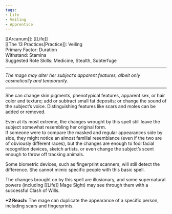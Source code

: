```yaml
---
tags:
- Life
- Veiling
- Apprentice
---
```


[[Arcanum]]: [[Life]]\
[[The 13 Practices|Practice]]: Veiling\
Primary Factor: Duration\
Withstand: Stamina\
Suggested Rote Skills: Medicine, Stealth, Subterfuge

---

_The mage may alter her subject’s apparent features, albeit only cosmetically and temporarily._

---

She can change skin pigments, phenotypical features, apparent sex, or hair color and texture; add or subtract small fat deposits; or change the sound of the subject’s voice. Distinguishing features like scars and moles can be added or removed.

Even at its most extreme, the changes wrought by this spell still leave the subject somewhat resembling her original form.\
If someone were to compare the masked and regular appearances side by side, they might notice an almost familial resemblance (even if the two are of obviously different races), but the changes are enough to fool facial recognition devices, sketch artists, or even change the subject’s scent enough to throw off tracking animals.

Some biometric devices, such as fingerprint scanners, will still detect the difference. She cannot mimic specific people with this basic spell.

The changes brought on by this spell are illusionary, and some supernatural powers (including [[Life]] Mage Sight) may see through them with a successful Clash of Wills.

**+2 Reach:** The mage can duplicate the appearance of a specific person, including scars and fingerprints.